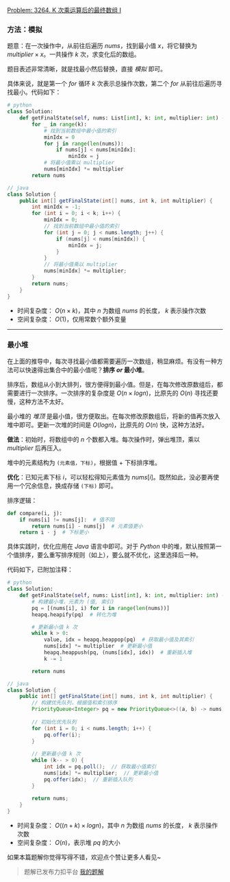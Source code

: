 [Problem: 3264. K 次乘运算后的最终数组 I](https://leetcode.cn/problems/final-array-state-after-k-multiplication-operations-i/description/)

### 方法：模拟

题意：在一次操作中，从前往后遍历 $nums$，找到最小值 $x$，将它替换为 $multiplier\times x$。一共操作 $k$ 次，求变化后的数组。

题目表述非常清晰，就是找最小然后替换，直接 *模拟* 即可。

具体来说，就是第一个 $for$ 循环 $k$ 次表示总操作次数，第二个 $for$ 从前往后遍历寻找最小。代码如下：

```Python
# python
class Solution:
    def getFinalState(self, nums: List[int], k: int, multiplier: int) -> List[int]:
        for _ in range(k):
            # 找到当前数组中最小值的索引
            minIdx = 0
            for j in range(len(nums)):
                if nums[j] < nums[minIdx]:
                    minIdx = j
            # 将最小值乘以 multiplier
            nums[minIdx] *= multiplier
        return nums
```

```Java
// java
class Solution {
    public int[] getFinalState(int[] nums, int k, int multiplier) {
        int minIdx = -1;
        for (int i = 0; i < k; i++) {
            minIdx = 0;
            // 找到当前数组中最小值的索引
            for (int j = 0; j < nums.length; j++) {
                if (nums[j] < nums[minIdx]) {
                    minIdx = j;
                }
            }
            // 将最小值乘以 multiplier
            nums[minIdx] *= multiplier;
        }
        return nums;
    }
}
```

- 时间复杂度： $O(n\times k)$，其中 $n$ 为数组 $nums$ 的长度， $k$ 表示操作次数
- 空间复杂度： $O(1)$，仅用常数个额外变量

---

### 最小堆

在上面的推导中，每次寻找最小值都需要遍历一次数组，稍显麻烦。有没有一种方法可以快速得出集合中的最小值呢？**排序 $or$ 最小堆**。

排序后，数组从小到大排列，很方便得到最小值。但是，在每次修改原数组后，都需要进行一次排序。一次排序的复杂度是 $O(n\times logn)$，比原先的 $O(n)$ 寻找还要慢，这种方法不太好。

最小堆的 *堆顶* 是最小值，很方便取出。在每次修改原数组后，将新的值再次放入堆中即可。更新一次堆的时间是 $O(logn)$，比原先的 $O(n)$ 快，这种方法好。

**做法**：初始时，将数组中的 $n$ 个数都入堆。每次操作时，弹出堆顶，乘以 $multiplier$ 后再压入。

堆中的元素结构为 `(元素值，下标)`，根据值 $+$ 下标排序堆。

**优化**：已知元素下标 $i$，可以轻松得知元素值为 $nums[i]$。既然如此，没必要再使用一个冗余信息，换成存储 `(下标)` 即可。

排序逻辑：

``` python
def compare(i, j):
    if nums[i] != nums[j]:  # 值不同
        return nums[i] - nums[j]  # 元素值更小
    return i - j  # 下标更小
```

具体实践时，优化应用在 $Java$ 语言中即可。对于 $Python$ 中的堆，默认按照第一个值排序，要么重写排序规则（如上），要么就不优化，这里选择后一种。

代码如下，已附加注释：

```Python
# python
class Solution:
    def getFinalState(self, nums: List[int], k: int, multiplier: int) -> List[int]:
        # 构建最小堆，元素为 (值, 索引)
        pq = [(nums[i], i) for i in range(len(nums))]
        heapq.heapify(pq)  # 转化为堆

        # 更新最小值 k 次
        while k > 0:
            value, idx = heapq.heappop(pq)  # 获取最小值及其索引
            nums[idx] *= multiplier  # 更新最小值
            heapq.heappush(pq, (nums[idx], idx))  # 重新插入堆
            k -= 1

        return nums
```

```Java
// java
class Solution {
    public int[] getFinalState(int[] nums, int k, int multiplier) {
        // 构建优先队列，根据值和索引排序
        PriorityQueue<Integer> pq = new PriorityQueue<>((a, b) -> nums[a] != nums[b] ? nums[a] - nums[b] : a - b);
        
        // 初始化优先队列
        for (int i = 0; i < nums.length; i++) {
            pq.offer(i);
        }
        
        // 更新最小值 k 次
        while (k-- > 0) {
            int idx = pq.poll();  // 获取最小值索引
            nums[idx] *= multiplier;  // 更新最小值
            pq.offer(idx);  // 重新插入队列
        }
        
        return nums;
    }
}
```

- 时间复杂度： $O((n+k)\times logn)$，其中 $n$ 为数组 $nums$ 的长度， $k$ 表示操作次数
- 空间复杂度： $O(n)$，表示堆 $pq$ 的大小

如果本篇题解你觉得写得不错，欢迎点个赞让更多人看见~

> 题解已发布力扣平台 [我的题解](https://leetcode.cn/problems/final-array-state-after-k-multiplication-operations-i/solutions/3019148/mo-ni-bao-li-zui-xiao-dui-you-hua-jian-j-utq3/)
